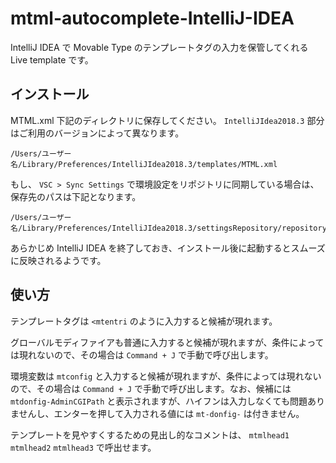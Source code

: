 # mtml-autocomplete-IntelliJ-IDEA

IntelliJ IDEA で Movable Type のテンプレートタグの入力を保管してくれる Live template です。

## インストール

MTML.xml 下記のディレクトリに保存してください。 `IntelliJIdea2018.3` 部分はご利用のバージョンによって異なります。

```
/Users/ユーザー名/Library/Preferences/IntelliJIdea2018.3/templates/MTML.xml
```

もし、 `VSC > Sync Settings` で環境設定をリポジトリに同期している場合は、保存先のパスは下記となります。

```
/Users/ユーザー名/Library/Preferences/IntelliJIdea2018.3/settingsRepository/repository/templates/MTML.xml
```

あらかじめ IntelliJ IDEA を終了しておき、インストール後に起動するとスムーズに反映されるようです。

## 使い方

テンプレートタグは `<mtentri` のように入力すると候補が現れます。

グローバルモディファイアも普通に入力すると候補が現れますが、条件によっては現れないので、その場合は `Command + J` で手動で呼び出します。

環境変数は `mtconfig` と入力すると候補が現れますが、条件によっては現れないので、その場合は `Command + J` で手動で呼び出します。なお、候補には `mtdonfig-AdminCGIPath` と表示されますが、ハイフンは入力しなくても問題ありませんし、エンターを押して入力される値には `mt-donfig-` は付きません。

テンプレートを見やすくするための見出し的なコメントは、 `mtmlhead1` `mtmlhead2` `mtmlhead3` で呼出せます。